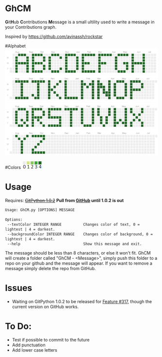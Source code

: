 # GhCM

**G**it**H**ub **C**ontributions **M**essage is a small ultility used to write a message in your Contributions graph.

Inspired by https://github.com/avinassh/rockstar

#Alphabet
![a-h](images/sample1.jpg)
![i-p](images/sample2.jpg)
![q-x](images/sample3.jpg)
![yz](images/sample4.jpg)

#Colors
![colors](images/colors.png)

# Usage
Requires: ~~[GitPython 1.0.2](https://github.com/gitpython-developers/GitPython)~~ **Pull from [GitHub](https://github.com/gitpython-developers/GitPython) until 1.0.2 is out**

	Usage: GhCM.py [OPTIONS] MESSAGE

	Options:
  	 --textColor INTEGER RANGE          Changes color of text, 0 = lightest | 4 = darkest.
 	 --backgroundColor INTEGER RANGE    Changes color of background, 0 = lightest | 4 = darkest.
  	 --help                             Show this message and exit.

The message should be less than 8 characters, or else it won't fit. GhCM will create a folder called "GhCM - \<Message\>", simply push this folder to a repo on your github and the message will appear. If you want to remove a message simply delete the repo from GitHub.

# Issues
 * Waiting on GitPython 1.0.2 to be released for [Feature #317](https://github.com/gitpython-developers/GitPython/pull/317), though the current version on GitHub works.

# To Do:
  * Test if possible to commit to the future
  * Add punctuation
  * Add lower case letters
